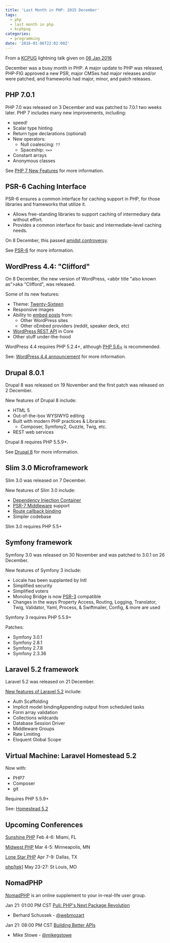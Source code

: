 ```yaml
---
title: 'Last Month in PHP: 2015 December'
tags:
  - php
  - last month in php
  - kcphpug
categories:
  - programming
date: '2016-01-06T22:02:00Z'
---
```


From a [KCPUG](http://kcpug.org/) lightning talk given on [06 Jan 2016](http://www.slideshare.net/poeeric/last-month-in-php-december-2015)

December was a busy month in PHP. A major update to PHP was released,
PHP-FIG approved a new PSR, major CMSes had major releases and/or were patched,
and frameworks had major, minor, and patch releases.

## PHP 7.0.1

PHP 7.0 was released on 3 December and was patched to 7.0.1 two weeks later.
PHP 7 includes many new improvements, including:

- speed!
- Scalar type hinting
- Return type declarations (optional)
- New operators:
  - Null coalescing: `??`
  - Spaceship: `<=>`
- Constant arrays
- Anonymous classes

See [PHP 7 New Features](http://php.net/manual/en/migration70.new-features.php) for more information.

## PSR-6 Caching Interface

PSR-6 ensures a common interface for caching support in PHP, for those libraries and frameworks that utilize it.

- Allows free-standing libraries to support caching of intermediary data without effort.
- Provides a common interface for basic and intermediate-level caching needs.

On 8 December, this passed [amidst controversy](https://www.reddit.com/r/PHP/comments/3vzvxo/psr6_the_vote_for_psr6_has_passed_in_favor_of/).

See [PSR-6](http://www.php-fig.org/psr/psr-6/) for more information.

## WordPress 4.4: "Clifford"

On 8 December, the new version of WordPress, <abbr title "also known as">aka</abbr> "Clifford", was released.

Some of its new features:

- Theme: [Twenty-Sixteen](https://wordpress.org/themes/twentysixteen/)
- Responsive images
- Ability to [embed posts](https://codex.wordpress.org/Embeds) from:
  - Other WordPress sites
  - Other oEmbed providers (reddit, speaker deck, etc)
- [WordPress REST API](https://wordpress.org/plugins/rest-api/) in Core
- Other stuff under-the-hood

WordPress 4.4 requires PHP 5.2.4+, although [PHP 5.6+](https://wordpress.org/about/requirements/) is recommended.

See: [WordPress 4.4 announcement](https://wordpress.org/news/2015/12/clifford/) for more information.

## Drupal 8.0.1

Drupal 8 was released on 19 November and the first patch was released on 2 December.

New features of Drupal 8 include:

- HTML 5
- Out-of-the-box WYSIWYG editing
- Built with modern PHP practices & Libraries:
  - Composer, Symfony2, Guzzle, Twig, etc.
- REST web services

Drupal 8 requires PHP 5.5.9+.

See [Drupal 8](https://www.drupal.org/8) for more information.

## Slim 3.0 Microframework

Slim 3.0 was released on 7 December.

New features of Slim 3.0 include:

- [Dependency Injection Container](http://www.slimframework.com/docs/concepts/di.html)
- [PSR-7 Middleware](http://www.slimframework.com/docs/concepts/middleware.html) support
- [Route callback binding](http://www.slimframework.com/docs/objects/router.html#route-callbacks)
- Simpler codebase

Slim 3.0 requires PHP 5.5+

## Symfony framework

Symfony 3.0 was released on 30 November and was patched to 3.0.1 on 26 December.

New features of Symfony 3 include:

- Locale has been supplanted by Intl
- Simplified security
- Simplified voters
- Monolog Bridge is now [PSR-3](http://www.php-fig.org/psr/psr-3/) compatible
- Changes in the ways Property Access, Routing, Logging, Translator, Twig, Validator, Yaml, Process, & Swiftmailer, Config, & more are used

Symfony 3 requires PHP 5.5.9+

Patches:

- Symfony 3.0.1
- Symfony 2.8.1
- Symfony 2.7.8
- Symfony 2.3.36

## Laravel 5.2 framework

Laravel 5.2 was released on 21 December.

[New features of Laravel 5.2](https://laravel-news.com/2015/12/laravel-5-2-is-released/) include:

- Auth Scaffolding
- Implicit model bindingAppending output from scheduled tasks
- Form array validation
- Collections wildcards
- Database Session Driver
- Middleware Groups
- Rate Limiting
- Eloquent Global Scope

## Virtual Machine: Laravel Homestead 5.2

Now with:

- PHP7
- Composer
- git

Requires PHP 5.5.9+

See: [Homestead 5.2](https://laravel.com/docs/5.2/homestead)

## Upcoming Conferences

[Sunshine PHP](http://2016.sunshinephp.com/)
Feb 4-6: Miami, FL

[Midwest PHP](http://2016.midwestphp.org/)
Mar 4-5: Minneapolis, MN

[Lone Star PHP](http://lonestarphp.com)
Apr 7-9: Dallas, TX

[php[tek]](https://tek.phparch.com)
May 23-27: St Louis, MO

## NomadPHP

[NomadPHP](http://nomadphp.com) is an online supplement to your in-real-life user group.

Jan 21: 01:00 PM CST
[Puli: PHP's Next Package Revolution](https://nomadphp.com/2015/10/16/puli-phps-next-package-revolution/)

- Berhard Schussek - [@webmozart](https://twitter.com/webmozart)

Jan 21: 08:00 PM CST
[Building Better APIs](https://nomadphp.com/2015/10/16/building-better-apis/)

- Mike Stowe - [@mikegstowe](https://twitter.com/mikegstowe)

